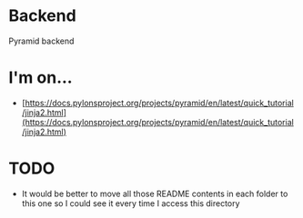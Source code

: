 # Backend
Pyramid backend

# I'm on...
- [https://docs.pylonsproject.org/projects/pyramid/en/latest/quick_tutorial/jinja2.html](https://docs.pylonsproject.org/projects/pyramid/en/latest/quick_tutorial/jinja2.html)

# TODO
- It would be better to move all those README contents in each folder to this one so I could see it every time I access this directory
